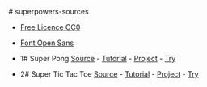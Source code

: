 #   s u p e r p o w e r s - s o u r c e s * [Free Licence CC0][1]* [Font Open Sans][2]

* 1# Super Pong [Source](1SuperPong) - [Tutorial][3] - [Project][4] - [Try][5]
* 2# Super Tic Tac Toe [Source](2SuperOXO) - [Tutorial][6] - [Project][7] - [Try][8]

[1]: https://creativecommons.org/publicdomain/zero/1.0/
[2]: https://fr.wikipedia.org/wiki/Open_Sans
[3]: https://github.com/mseyne/superpowers-tutorials/tree/master/1SuperPong
[4]: https://github.com/mseyne/superpowers-projects/tree/master/1SuperPong
[5]: http://mseyne.itch.io/pong
[6]: https://github.com/mseyne/superpowers-tutorials/tree/master/2SuperOXO
[7]: https://github.com/mseyne/superpowers-projects/tree/master/2SuperOXO
[8]: http://mseyne.itch.io/oxo
